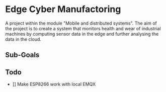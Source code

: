 # Edge Cyber Manufactoring
A project within the module "Mobile and distributed systems". The aim of the project is to create a system that monitors health and wear of industrial machines by computing sensor data in the edge and further analysing the data in the cloud.

## Sub-Goals

 
## Todo

- [] Make ESP8266 work with local EMQX
